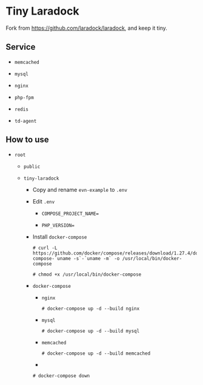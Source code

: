 # Tiny Laradock

Fork from https://github.com/laradock/laradock, and keep it tiny.

## Service
  
  - `memcached`

  - `mysql`

  - `nginx`

  - `php-fpm`

  - `redis`

  - `td-agent`

## How to use

- `root`

  - `public`

  - `tiny-laradock`

    - Copy and rename `evn-example` to `.env`

    - Edit `.env`

      - `COMPOSE_PROJECT_NAME=`

      - `PHP_VERSION=`

    - Install `docker-compose`

      ```
      # curl -L https://github.com/docker/compose/releases/download/1.27.4/docker-compose-`uname -s`-`uname -m` -o /usr/local/bin/docker-compose

      # chmod +x /usr/local/bin/docker-compose
      ```

    - `docker-compose`

      - `nginx`

        ```
        # docker-compose up -d --build nginx
        ```

      - `mysql`

        ```
        # docker-compose up -d --build mysql
        ```

      - `memcached`

        ```
        # docker-compose up -d --build memcached
        ```

      - 

        ```
        # docker-compose down
        ```